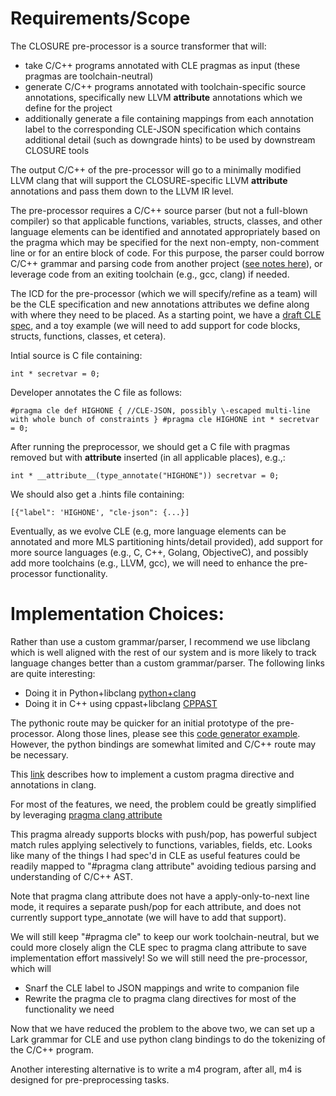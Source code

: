 # Requirements/Scope
The CLOSURE pre-processor is a source transformer that will:
* take C/C++ programs annotated with CLE pragmas as input (these pragmas are toolchain-neutral)
* generate C/C++ programs annotated with toolchain-specific source annotations, specifically new LLVM __attribute__ annotations which we define for the project
* additionally generate a file containing mappings from each annotation label to the corresponding CLE-JSON specification which contains additional detail (such as downgrade hints) to be used by downstream CLOSURE tools

The output C/C++ of the pre-processor will go to a minimally modified LLVM clang that will support the CLOSURE-specific LLVM __attribute__ annotations and pass them down to the LLVM IR level.

The pre-processor requires a C/C++ source parser (but not a full-blown compiler) so that applicable functions, variables, structs, classes, and other language elements can be identified and annotated appropriately based on the pragma which may be specified for the next non-empty, non-comment line or for an entire block of code.  For this purpose, the parser could borrow C/C++ grammar and parsing code from another project ([see notes here](http://www.nobugs.org/developer/parsingcpp/)), or leverage code from an exiting toolchain (e.g., gcc, clang) if needed. 

The ICD for the pre-processor (which we will specify/refine as a team) will be the CLE specification and new annotations attributes we define along with where they need to be placed.  As a starting point, we have a [draft CLE spec](https://github.com/gaps-closure/cle-spec/blob/master/specification.md), and a toy example (we will need to add support for code blocks, structs, functions, classes, et cetera).

Intial source is C file containing:
```
int * secretvar = 0;
```
Developer annotates the C file as follows:
```
#pragma cle def HIGHONE { //CLE-JSON, possibly \-escaped multi-line with whole bunch of constraints } #pragma cle HIGHONE int * secretvar = 0;
```
After running the preprocessor, we should get a C file with pragmas removed but with __attribute__ inserted (in all applicable places), e.g.,:
```
int * __attribute__(type_annotate("HIGHONE")) secretvar = 0;
```
We should also get a .hints file containing:
```
[{"label": 'HIGHONE', "cle-json": {...}]
```
Eventually, as we evolve CLE (e.g, more language elements can be annotated and more MLS partitioning hints/detail provided), add support for more source languages (e.g., C, C++, Golang, ObjectiveC), and possibly add more toolchains (e.g., LLVM, gcc), we will need to enhance the pre-processor functionality.

# Implementation Choices:
Rather than use a custom grammar/parser, I recommend we use libclang which is well aligned with the rest of our system and is more likely to track language changes better than a custom grammar/parser. The following links are quite interesting:
* Doing it in Python+libclang [python+clang](https://eli.thegreenplace.net/2011/07/03/parsing-c-in-python-with-clang)
* Doing it in C++ using cppast+libclang [CPPAST](https://github.com/foonathan/cppast)

The pythonic route may be quicker for an initial prototype of the pre-processor. Along those lines, please see this [code generator example](http://szelei.me/code-generator).  However, the python bindings are somewhat limited and C/C++ route may be necessary.

This [link](https://blog.quarkslab.com/implementing-a-custom-directive-handler-in-clang.html) describes how to implement a custom pragma directive and annotations in clang.

For most of the features, we need, the problem could be greatly simplified by leveraging [pragma clang attribute](https://clang.llvm.org/docs/LanguageExtensions.html#specifying-an-attribute-for-multiple-declarations-pragma-clang-attribute)

This pragma already supports blocks with push/pop, has powerful subject match rules applying selectively to functions, variables, fields, etc.  Looks like many of the things I had spec'd in CLE as useful features could be readily mapped to "#pragma clang attribute" avoiding tedious parsing and understanding of C/C++ AST.

Note that pragma clang attribute does not have a apply-only-to-next line mode, it requires a separate push/pop for each attribute, and does not currently support type_annotate (we will have to add that support). 

We will still keep "#pragma cle" to keep our work toolchain-neutral, but we could more closely align the CLE spec to pragma clang attribute to save implementation effort massively! So we will still need the pre-processor, which will
  * Snarf the CLE label to JSON mappings and write to companion file
  * Rewrite the pragma cle to pragma clang directives for most of the functionality we need

Now that we have reduced the problem to the above two, we can set up a Lark grammar for CLE and use python clang bindings to do the tokenizing of the C/C++ program.

Another interesting alternative is to write a m4 program, after all, m4 is designed for pre-preprocessing tasks.


